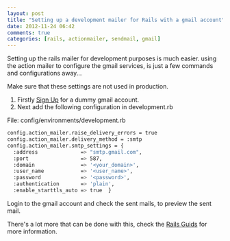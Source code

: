 ```yaml
---
layout: post
title: "Setting up a development mailer for Rails with a gmail account"
date: 2012-11-24 06:42
comments: true
categories: [rails, actionmailer, sendmail, gmail]
---
```


Setting up the rails mailer for development purposes is much easier. using the
action mailer to configure the gmail services, is just a few commands and
configurations away...

Make sure that these settings are not used in production. 

1. Firstly [Sign Up](https://accounts.google.com/SignUp) for a dummy gmail account. 
2. Next add the following configuration in development.rb

File: config/environments/development.rb

```sh
config.action_mailer.raise_delivery_errors = true
config.action_mailer.delivery_method = :smtp
config.action_mailer.smtp_settings = {
  :address              => "smtp.gmail.com",
  :port                 => 587,
  :domain               => '<your_domain>',
  :user_name            => '<user_name>',
  :password             => '<password>',
  :authentication       => 'plain',
  :enable_starttls_auto => true  }
```

Login to the gmail account and check the sent mails, to preview the sent mail.

There's a lot more that can be done with this, check the [Rails Guids](http://guides.rubyonrails.org/action_mailer_basics.html#action-mailer-configuration-for-gmail) for more information.
